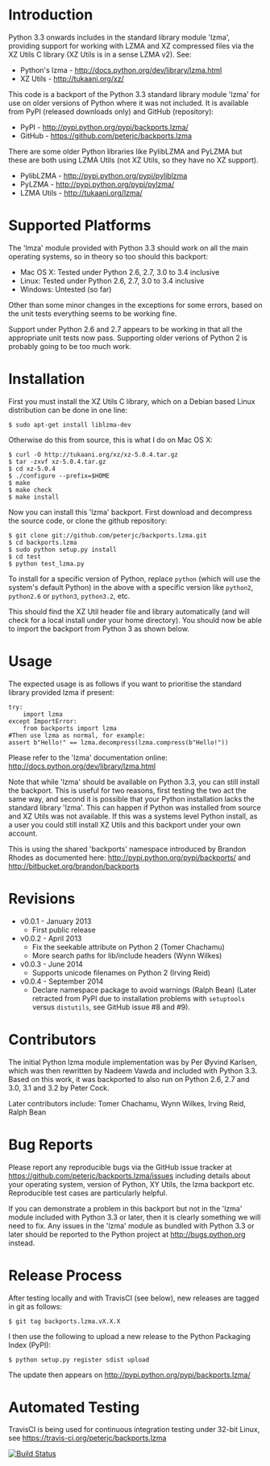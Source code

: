 Introduction
============

Python 3.3 onwards includes in the standard library module 'lzma',
providing support for working with LZMA and XZ compressed files via
the XZ Utils C library (XZ Utils is in a sense LZMA v2). See:

* Python's lzma - http://docs.python.org/dev/library/lzma.html
* XZ Utils - http://tukaani.org/xz/

This code is a backport of the Python 3.3 standard library module 'lzma'
for use on older versions of Python where it was not included. It is
available from PyPI (released downloads only) and GitHub (repository):

* PyPI - http://pypi.python.org/pypi/backports.lzma/
* GitHub - https://github.com/peterjc/backports.lzma

There are some older Python libraries like PylibLZMA and PyLZMA
but these are both using LZMA Utils (not XZ Utils, so they have
no XZ support).

* PylibLZMA - http://pypi.python.org/pypi/pyliblzma
* PyLZMA - http://pypi.python.org/pypi/pylzma/
* LZMA Utils - http://tukaani.org/lzma/


Supported Platforms
===================

The 'lmza' module provided with Python 3.3 should work on all the
main operating systems, so in theory so too should this backport:

* Mac OS X: Tested under Python 2.6, 2.7, 3.0 to 3.4 inclusive
* Linux: Tested under Python 2.6, 2.7, 3.0 to 3.4 inclusive
* Windows: Untested (so far)

Other than some minor changes in the exceptions for some errors,
based on the unit tests everything seems to be working fine.

Support under Python 2.6 and 2.7 appears to be working in that all
the appropriate unit tests now pass. Supporting older verions of
Python 2 is probably going to be too much work.


Installation
============

First you must install the XZ Utils C library, which on a Debian
based Linux distribution can be done in one line:

    $ sudo apt-get install liblzma-dev

Otherwise do this from source, this is what I do on Mac OS X:

    $ curl -O http://tukaani.org/xz/xz-5.0.4.tar.gz
    $ tar -zxvf xz-5.0.4.tar.gz
    $ cd xz-5.0.4
    $ ./configure --prefix=$HOME
    $ make
    $ make check
    $ make install

Now you can install this 'lzma' backport. First download and
decompress the source code, or clone the github repository:

    $ git clone git://github.com/peterjc/backports.lzma.git
    $ cd backports.lzma
    $ sudo python setup.py install
    $ cd test
    $ python test_lzma.py

To install for a specific version of Python, replace `python` (which
will use the system's default Python) in the above with a specific
version like `python2`, `python2.6` or `python3`, `python3.2`, etc.

This should find the XZ Util header file and library automatically
(and will check for a local install under your home directory).
You should now be able to import the backport from Python 3
as shown below.


Usage
=====

The expected usage is as follows if you want to prioritise the
standard library provided lzma if present:

    try:
        import lzma
    except ImportError:
        from backports import lzma
    #Then use lzma as normal, for example:
    assert b"Hello!" == lzma.decompress(lzma.compress(b"Hello!"))

Please refer to the 'lzma' documentation online:
http://docs.python.org/dev/library/lzma.html

Note that while 'lzma' should be available on Python 3.3, you
can still install the backport. This is useful for two reasons,
first testing the two act the same way, and second it is possible
that your Python installation lacks the standard library 'lzma'.
This can happen if Python was installed from source and XZ Utils
was not available. If this was a systems level Python install,
as a user you could still install XZ Utils and this backport
under your own account.

This is using the shared 'backports' namespace introduced by Brandon
Rhodes as documented here: http://pypi.python.org/pypi/backports/
and http://bitbucket.org/brandon/backports


Revisions
=========

 * v0.0.1 - January 2013
    * First public release
 * v0.0.2 - April 2013
    * Fix the seekable attribute on Python 2 (Tomer Chachamu)
    * More search paths for lib/include headers (Wynn Wilkes)
 * v0.0.3 - June 2014
    * Supports unicode filenames on Python 2 (Irving Reid)
 * v0.0.4 - September 2014
    * Declare namespace package to avoid warnings (Ralph Bean)
      (Later retracted from PyPI due to installation problems with
      ``setuptools`` versus ``distutils``, see GitHub issue #8 and #9).


Contributors
============

The initial Python lzma module implementation was by Per Øyvind Karlsen,
which was then rewritten by Nadeem Vawda and included with Python 3.3.
Based on this work, it was backported to also run on Python 2.6, 2.7 and
3.0, 3.1 and 3.2 by Peter Cock.

Later contributors include: Tomer Chachamu, Wynn Wilkes, Irving Reid,
Ralph Bean


Bug Reports
===========

Please report any reproducible bugs via the GitHub issue tracker at
https://github.com/peterjc/backports.lzma/issues including details
about your operating system, version of Python, XY Utils, the lzma
backport etc. Reproducible test cases are particularly helpful.

If you can demonstrate a problem in this backport but not in the
'lzma' module included with Python 3.3 or later, then it is clearly
something we will need to fix. Any issues in the 'lzma' module as
bundled with Python 3.3 or later should be reported to the Python 
project at http://bugs.python.org instead.


Release Process
===============

After testing locally and with TravisCI (see below), new releases
are tagged in git as follows:

    $ git tag backports.lzma.vX.X.X

I then use the following to upload a new release to the Python
Packaging Index (PyPI):

    $ python setup.py register sdist upload

The update then appears on http://pypi.python.org/pypi/backports.lzma/


Automated Testing
=================

TravisCI is being used for continuous integration testing under 32-bit
Linux, see https://travis-ci.org/peterjc/backports.lzma

[![Build Status](https://secure.travis-ci.org/peterjc/backports.lzma.png?branch=master)](https://travis-ci.org/peterjc/backports.lzma)
